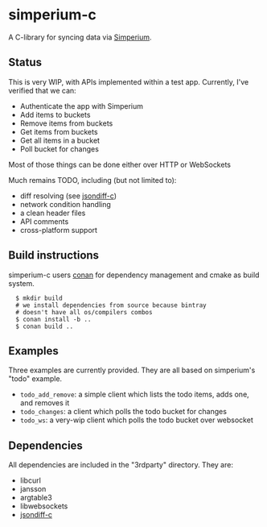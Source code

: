 # simperium-c

A C-library for syncing data via [Simperium](https://simperium.com/).

## Status

This is very WIP, with APIs implemented within a test app. Currently, I've
verified that we can:
* Authenticate the app with Simperium
* Add items to buckets
* Remove items from buckets
* Get items from buckets
* Get all items in a bucket
* Poll bucket for changes

Most of those things can be done either over HTTP or WebSockets

Much remains TODO, including (but not limited to):
* diff resolving (see [jsondiff-c](https://github.com/franc0is/jsondiff-c))
* network condition handling
* a clean header files
* API comments
* cross-platform support

## Build instructions

simperium-c users [conan](conan.io) for dependency management and cmake as build
system.

```
  $ mkdir build
  # we install dependencies from source because bintray
  # doesn't have all os/compilers combos
  $ conan install -b ..
  $ conan build ..
```

## Examples

Three examples are currently provided. They are all based on simperium's "todo"
example.

* `todo_add_remove`: a simple client which lists the todo items, adds one, and
  removes it
* `todo_changes`: a client which polls the todo bucket for changes
* `todo_ws`: a very-wip client which polls the todo bucket over websocket

## Dependencies

All dependencies are included in the "3rdparty" directory. They are:

- libcurl
- jansson
- argtable3
- libwebsockets
- [jsondiff-c](https://github.com/franc0is/jsondiff-c)
